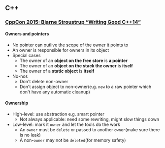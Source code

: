 ## C++

### [CppCon 2015: Bjarne Stroustrup “Writing Good C++14”](https://www.youtube.com/watch?v=1OEu9C51K2A)

#### Owners and pointers

* No pointer can outlive the scope of the owner it points to
* An owner is responsible for owners in its object
* Special cases
  * The owner of an **object on the free store** is **a pointer**
  * The owner of an **object on the stack the owner** is **itself**
  * The owner of a **static object** is **itself**
* No-nos
  * Don't delete non-owner
  * Don't assign object to non-owner(e.g. `new` to a raw pointer which don't have any automatic cleanup)

#### Ownership

* High-level: use abstraction e.g. smart pointer
  * Not always applicable: need some rewriting, might slow things down
* Low-level: mark it `owner` and let the tools do the work
  * An `owner` must be `delete` or passed to another `owner`(make sure there is no leak)
  * A non-`owner` may not be `deleted`(for memory safety) 